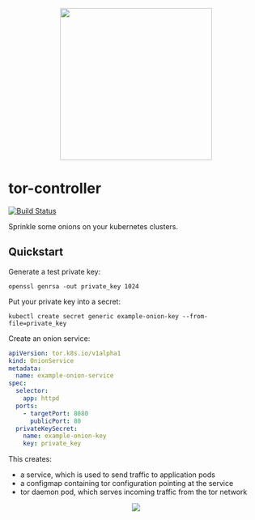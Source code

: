 <p align="center">
  <img height="300" src="https://sr.ht/2mc0.png">
</p>

tor-controller
==============

[![Build Status](https://img.shields.io/travis-ci/kragniz/tor-controller.svg?style=flat-square)](https://travis-ci.org/kragniz/tor-controller)

Sprinkle some onions on your kubernetes clusters.

Quickstart
----------

Generate a test private key:

    openssl genrsa -out private_key 1024

Put your private key into a secret:

    kubectl create secret generic example-onion-key --from-file=private_key

Create an onion service:

```yaml
apiVersion: tor.k8s.io/v1alpha1
kind: OnionService
metadata:
  name: example-onion-service
spec:
  selector:
    app: httpd
  ports:
    - targetPort: 8080
      publicPort: 80
  privateKeySecret:
    name: example-onion-key
    key: private_key
```

This creates:

- a service, which is used to send traffic to application pods
- a configmap containing tor configuration pointing at the service
- tor daemon pod, which serves incoming traffic from the tor network

<p align="center">
  <img src="https://sr.ht/6WbX.png">
</p>
